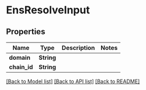 # EnsResolveInput

## Properties

Name | Type | Description | Notes
------------ | ------------- | ------------- | -------------
**domain** | **String** |  | 
**chain_id** | **String** |  | 

[[Back to Model list]](../README.md#documentation-for-models) [[Back to API list]](../README.md#documentation-for-api-endpoints) [[Back to README]](../README.md)


